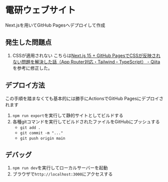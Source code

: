 # 電研ウェブサイト
Next.jsを用いてGitHub Pagesへデプロイして作成

## 発生した問題点
1. CSSが適用されない
   こちらは[Next.js 15 + GitHub PagesでCSSが反映されない問題を解決した話（App Router対応・Tailwind・TypeScript） - Qiita](https://qiita.com/hellomyzn/items/692f4fa1703c45c7efa9)を参考に修正した。

## デプロイ方法
この手順を踏まなくても基本的には勝手にActionsでGitHub Pagesにデプロイされます

1. `npm run export`を実行して静的サイトとしてビルドする
2. 各種gitコマンドを実行してビルドされたファイルをGitHubにプッシュする
   - `git add .`
   - `git commit -m "..."`
   - `git push origin main`

## デバッグ
1. `npm run dev`を実行してローカルサーバーを起動
2. ブラウザで`http://localhost:3000`にアクセスする
